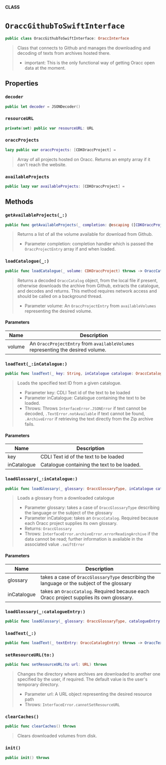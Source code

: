 **CLASS**

# `OraccGithubToSwiftInterface`

```swift
public class OraccGithubToSwiftInterface: OraccInterface
```

> Class that connects to Github and manages the downloading and decoding of texts from archives hosted there.
> - important: This is the only functional way of getting Oracc open data at the moment.

## Properties
### `decoder`

```swift
public let decoder = JSONDecoder()
```

### `resourceURL`

```swift
private(set) public var resourceURL: URL
```

### `oraccProjects`

```swift
lazy public var oraccProjects: [CDKOraccProject] =
```

> Array of all projects hosted on Oracc. Returns an empty array if it can't reach the website.

### `availableProjects`

```swift
public lazy var availableProjects: [CDKOraccProject] =
```

## Methods
### `getAvailableProjects(_:)`

```swift
public func getAvailableProjects(_ completion: @escaping ([CDKOraccProject])  -> Void) throws
```

> Returns a list of all the volume available for download from Github.
>
>  - Parameter completion: completion handler which is passed the `OraccProjectEntry` array if and when loaded.

### `loadCatalogue(_:)`

```swift
public func loadCatalogue(_ volume: CDKOraccProject) throws -> OraccCatalog
```

> Returns a decoded `OraccCatalog` object, from the local file if present, otherwise downloads the archive from Github, extracts the catalogue, and decodes and returns.
> This method requires network access and should be called on a background thread.
>
> - Parameter volume: An `OraccProjectEntry` from `availableVolumes` representing the desired volume.

#### Parameters

| Name | Description |
| ---- | ----------- |
| volume | An `OraccProjectEntry` from `availableVolumes` representing the desired volume. |

### `loadText(_:inCatalogue:)`

```swift
public func loadText(_ key: String, inCatalogue catalogue: OraccCatalog) throws -> OraccTextEdition
```

> Loads the specified text ID from a given catalogue.
> - Parameter key: CDLI Text id of the text to be loaded
> - Parameter inCatalogue: Catalogue containing the text to be loaded.
> - Throws: Throws `InterfaceError.JSONError` if text cannot be decoded, `.TextError.notAvailable` if text cannot be found, `.ArchiveError` if retrieving the text directly from the Zip archive fails.

#### Parameters

| Name | Description |
| ---- | ----------- |
| key | CDLI Text id of the text to be loaded |
| inCatalogue | Catalogue containing the text to be loaded. |

### `loadGlossary(_:inCatalogue:)`

```swift
public func loadGlossary(_ glossary: OraccGlossaryType, inCatalogue catalogue: OraccCatalog) throws -> OraccGlossary
```

> Loads a glossary from a downloaded catalogue
> - Parameter glossary: takes a case of `OraccGlossaryType` describing the language or the subject of the glossary
> - Parameter inCatalogue: takes an `OraccCatalog`. Required because each Oracc project supplies its own glossary.
> - Returns: `OraccGlossary`
> - Throws: `InterfaceError.archiveError.errorReadingArchive` if the data cannot be read; further information is available in the associated value `.swiftError`

#### Parameters

| Name | Description |
| ---- | ----------- |
| glossary | takes a case of `OraccGlossaryType` describing the language or the subject of the glossary |
| inCatalogue | takes an `OraccCatalog`. Required because each Oracc project supplies its own glossary. |

### `loadGlossary(_:catalogueEntry:)`

```swift
public func loadGlossary(_ glossary: OraccGlossaryType, catalogueEntry: OraccCatalogEntry) throws -> OraccGlossary
```

### `loadText(_:)`

```swift
public func loadText(_ textEntry: OraccCatalogEntry) throws -> OraccTextEdition
```

### `setResourceURL(to:)`

```swift
public func setResourceURL(to url: URL) throws
```

> Changes the directory where archives are downloaded to another one specified by the user, if required. The default value is the user's temporary directory.
>  - Parameter url: A URL object representing the desired resource path
>  - Throws: `InterfaceError.cannotSetResourceURL`

### `clearCaches()`

```swift
public func clearCaches() throws
```

> Clears downloaded volumes from disk.

### `init()`

```swift
public init() throws
```
